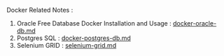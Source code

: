 Docker Related Notes : 

1. Oracle Free Database Docker Installation and Usage : [docker-oracle-db.md](./docker-oracle-db.md)
2. Postgres SQL : [docker-postgres-db.md](./docker-postgres-db.md)
3. Selenium GRID : [selenium-grid.md](./selenium-grid.md)

